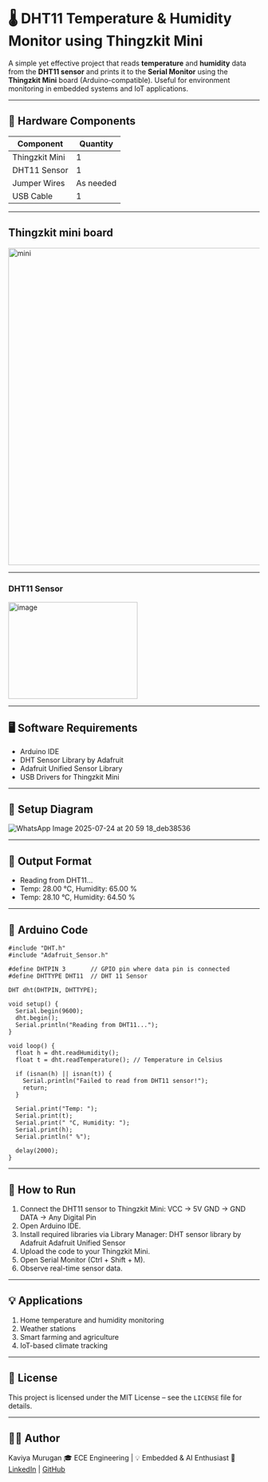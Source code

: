 # 🌡️ DHT11 Temperature & Humidity Monitor using Thingzkit Mini

A simple yet effective project that reads **temperature** and **humidity** data from the **DHT11 sensor** and prints it to the **Serial Monitor** using the **Thingzkit Mini** board (Arduino-compatible). Useful for environment monitoring in embedded systems and IoT applications.

---
## 🔧 Hardware Components

| Component         | Quantity |
|-------------------|----------|
| Thingzkit Mini    | 1        |
| DHT11 Sensor      | 1        |
| Jumper Wires      | As needed|
| USB Cable         | 1        |

---
## Thingzkit mini board

<img width="1000" height="636" alt="mini" src="https://github.com/user-attachments/assets/bf1b8b0d-b29e-480f-aba4-6c615416f0f8" />

---
### DHT11 Sensor

<img width="259" height="194" alt="image" src="https://github.com/user-attachments/assets/77590475-0f04-41e5-8d0b-1c3fcaba65bf" />

---
## 🖥️ Software Requirements

- Arduino IDE
- DHT Sensor Library by Adafruit
- Adafruit Unified Sensor Library
- USB Drivers for Thingzkit Mini

---
## 🧠 Setup Diagram

![WhatsApp Image 2025-07-24 at 20 59 18_deb38536](https://github.com/user-attachments/assets/76be8548-5f84-47e8-b77a-4631922b69c3)

---
## 📌 Output Format

- Reading from DHT11...
- Temp: 28.00 °C, Humidity: 65.00 %
- Temp: 28.10 °C, Humidity: 64.50 %

---

## 📄 Arduino Code

```
#include "DHT.h"
#include "Adafruit_Sensor.h"

#define DHTPIN 3       // GPIO pin where data pin is connected
#define DHTTYPE DHT11  // DHT 11 Sensor

DHT dht(DHTPIN, DHTTYPE);

void setup() {
  Serial.begin(9600);
  dht.begin();
  Serial.println("Reading from DHT11...");
}

void loop() {
  float h = dht.readHumidity();
  float t = dht.readTemperature(); // Temperature in Celsius

  if (isnan(h) || isnan(t)) {
    Serial.println("Failed to read from DHT11 sensor!");
    return;
  }

  Serial.print("Temp: ");
  Serial.print(t);
  Serial.print(" °C, Humidity: ");
  Serial.print(h);
  Serial.println(" %");

  delay(2000);
}
```

---

## 🚀 How to Run

1. Connect the DHT11 sensor to Thingzkit Mini:
   VCC → 5V
   GND → GND
   DATA → Any Digital Pin
2. Open Arduino IDE.
3. Install required libraries via Library Manager:
   DHT sensor library by Adafruit
   Adafruit Unified Sensor
4. Upload the code to your Thingzkit Mini.
5. Open Serial Monitor (Ctrl + Shift + M).
6. Observe real-time sensor data.

---

## 💡 Applications
1. Home temperature and humidity monitoring
2. Weather stations
3. Smart farming and agriculture
4. IoT-based climate tracking
---

## 📜 License
This project is licensed under the MIT License – see the ```LICENSE``` file for details.

---

## 👩‍💻 Author
Kaviya Murugan
🎓 ECE Engineering | 💡 Embedded & AI Enthusiast
🔗  [LinkedIn](https://linkedin.com/in/kaviyamurugan) | [GitHub](https://github.com/kaviya-3016)








